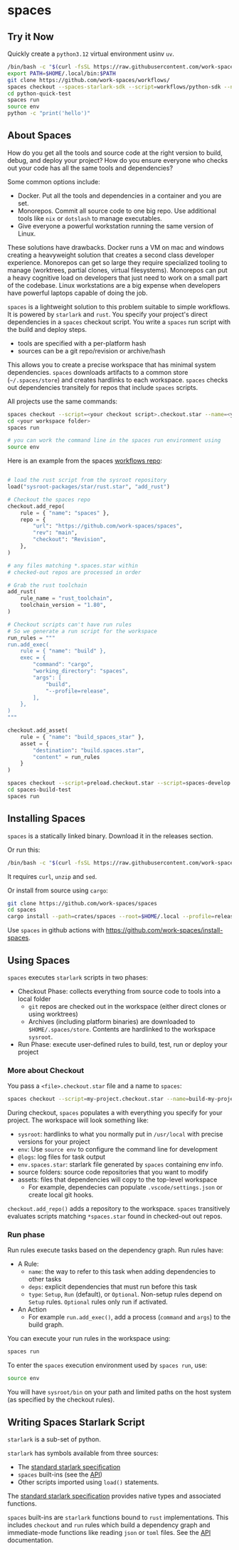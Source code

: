 # spaces

## Try it Now

Quickly create a `python3.12` virtual environment usinv `uv`.

```sh
/bin/bash -c "$(curl -fsSL https://raw.githubusercontent.com/work-spaces/install-spaces/refs/heads/main/install.sh)"
export PATH=$HOME/.local/bin:$PATH
git clone https://github.com/work-spaces/workflows/
spaces checkout --spaces-starlark-sdk --script=workflows/python-sdk --name=python-quick-test
cd python-quick-test
spaces run
source env
python -c "print('hello')"
```

## About Spaces

How do you get all the tools and source code at the right version to build, debug, and deploy your project? How do you ensure everyone who checks out your code has all the same tools and dependencies?

Some common options include: 

- Docker. Put all the tools and dependencies in a container and you are set.
- Monorepos. Commit all source code to one big repo. Use additional tools like `nix` or `dotslash` to manage executables.
- Give everyone a powerful workstation running the same version of Linux.

These solutions have drawbacks. Docker runs a VM on mac and windows creating a heavyweight solution that creates a second class developer experience. Monorepos can get so large they require specialized tooling to manage (worktrees, partial clones, virtual filesystems). Monorepos can put a heavy cognitive load on developers that just need to work on a small part of the codebase. Linux workstations are a big expense when developers have powerful laptops capable of doing the job.

`spaces` is a lightweight solution to this problem suitable to simple workflows. It is powered by `starlark` and `rust`. You specify your project's direct dependencies in a `spaces` checkout script. You write a `spaces` run script with the build and deploy steps.

- tools are specified with a per-platform hash
- sources can be a git repo/revision or archive/hash

This allows you to create a precise workspace that has minimal system dependencies. `spaces` downloads artifacts to a common store (`~/.spaces/store`) and creates hardlinks to each workspace. `spaces` checks out dependencies transitely for repos that include `spaces` scripts.

All projects use the same commands:

```sh
spaces checkout --script=<your checkout script>.checkout.star --name=<your workspace folder>
cd <your workspace folder>
spaces run

# you can work the command line in the spaces run environment using
source env
```

Here is an example from the spaces [workflows repo](https://github.com/work-spaces/workflows/):

```python

# load the rust script from the sysroot repository
load("sysroot-packages/star/rust.star", "add_rust")

# Checkout the spaces repo
checkout.add_repo(
    rule = { "name": "spaces" },
    repo = {
        "url": "https://github.com/work-spaces/spaces",
        "rev": "main",
        "checkout": "Revision",
    },
)

# any files matching *.spaces.star within 
# checked-out repos are processed in order

# Grab the rust toolchain
add_rust(
    rule_name = "rust_toolchain",
    toolchain_version = "1.80",
)

# Checkout scripts can't have run rules
# So we generate a run script for the workspace
run_rules = """
run.add_exec(
    rule = { "name": "build" },
    exec = {
        "command": "cargo",
        "working_directory": "spaces",
        "args": [
            "build",
            "--profile=release",
        ],
    },
)
"""

checkout.add_asset(
    rule = { "name": "build_spaces_star" },
    asset = {
        "destination": "build.spaces.star",
        "content" = run_rules
    }
)
```

```sh
spaces checkout --script=preload.checkout.star --script=spaces-develop.checkout.star --name=spaces-build-test
cd spaces-build-test
spaces run
```

## Installing Spaces

`spaces` is a statically linked binary. Download it in the releases section.

Or run this:

```sh
/bin/bash -c "$(curl -fsSL https://raw.githubusercontent.com/work-spaces/install-spaces/refs/heads/main/install.sh)"
```

It requires `curl`, `unzip` and `sed`.

Or install from source using `cargo`:

```sh
git clone https://github.com/work-spaces/spaces
cd spaces
cargo install --path=crates/spaces --root=$HOME/.local --profile=release
```

Use `spaces` in github actions with https://github.com/work-spaces/install-spaces.

## Using Spaces

`spaces` executes `starlark` scripts in two phases:

- Checkout Phase: collects everything from source code to tools into a local folder
    - `git` repos are checked out in the workspace (either direct clones or using worktrees)
    - Archives (including platform binaries) are downloaded to `$HOME/.spaces/store`. Contents are hardlinked to the workspace `sysroot`.
- Run Phase: execute user-defined rules to build, test, run or deploy your project

### More about Checkout

You pass a `<file>.checkout.star` file and a name to `spaces`:

```sh
spaces checkout --script=my-project.checkout.star --name=build-my-project
```

During checkout, `spaces` populates a with everything you specify for your project. The workspace will look something like:

- `sysroot`: hardlinks to what you normally put in `/usr/local` with precise versions for your project
- `env`: Use `source env` to configure the command line for development
- `@logs`: log files for task output
- `env.spaces.star`: starlark file generated by `spaces` containing env info.
- source folders: source code repositories that you want to modify
- assets: files that dependencies will copy to the top-level workspace
  - For example, dependecies can populate `.vscode/settings.json` or create local git hooks.

`checkout.add_repo()` adds a repository to the workspace. `spaces` transitively evaluates scripts matching `*spaces.star` found in checked-out out repos.

### Run phase

Run rules execute tasks based on the dependency graph. Run rules have:

- A Rule:
    - `name`: the way to refer to this task when adding dependencies to other tasks
    - `deps`: explicit dependencies that must run before this task
    - `type`: `Setup`, `Run` (default), or `Optional`. Non-setup rules depend on `Setup` rules. `Optional` rules only run if activated.
- An Action
    - For example `run.add_exec()`, add a process (`command` and `args`) to the build graph.

You can execute your run rules in the workspace using:

```sh
spaces run
```

To enter the `spaces` execution environment used by `spaces run`, use:

```sh
source env
```

You will have `sysroot/bin` on your path and limited paths on the host system (as specified by the checkout rules).

## Writing Spaces Starlark Script

`starlark` is a sub-set of python. 

`starlark` has symbols available from three sources:

- The [standard starlark specification](https://github.com/bazelbuild/starlark/blob/master/spec.md)
- `spaces` built-ins (see the [API](API.md))
- Other scripts imported using `load()` statements.

The [standard starlark specification](https://github.com/bazelbuild/starlark/blob/master/spec.md) provides native types and associated functions.

`spaces` built-ins are `starlark` functions bound to `rust` implementations. This includes `checkout` and `run` rules which build a dependency graph and immediate-mode functions like reading `json` or `toml` files. See the [API](API.md) documentation.




